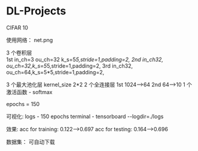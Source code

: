# DL-Projects
CIFAR 10

使用网络：
net.png

3 个卷积层  
1st in_ch=3  ou_ch=32 k_s=5*5,stride=1,padding=2,
2nd in_ch32, ou_ch=32,k_s=5*5,stride=1,padding=2, 
3rd in_ch32, ou_ch=64,k_s=5*5,stride=1,padding=2,

3 个最大池化层  kernel_size 2*2
2 个全连接层  1st 1024-->64  2nd 64-->10
1 个激活函数 - softmax

epochs = 150

可视化:
logs - 150 epochs
terminal - tensorboard --logdir=./logs

效果:
acc for training:  0.122-->0.697
acc for testing: 0.164-->0.696

数据集：
可自动下载

